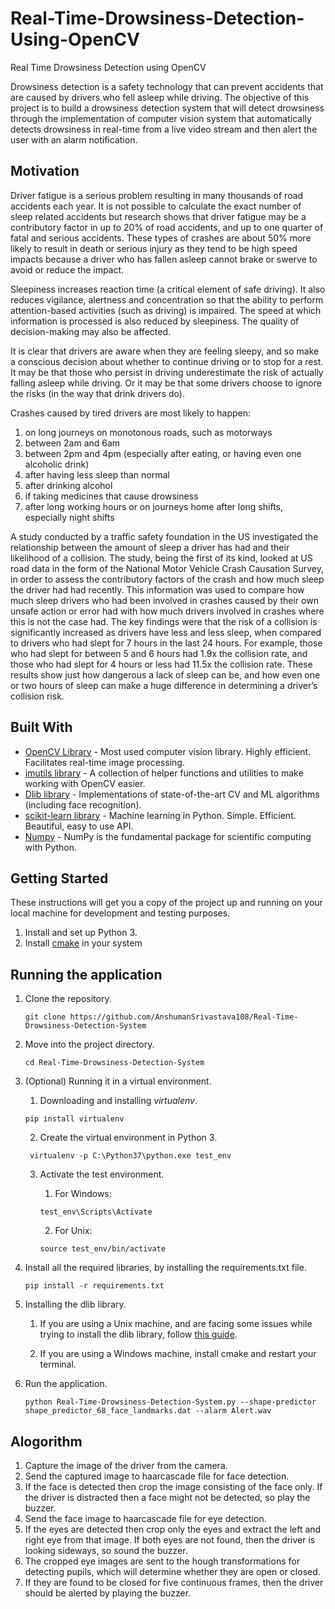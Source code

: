 # Real-Time-Drowsiness-Detection-Using-OpenCV
Real Time Drowsiness Detection using OpenCV

Drowsiness detection is a safety technology that can prevent accidents that are caused by drivers who fell asleep while driving. The objective of this project is to build a drowsiness detection system that will detect drowsiness through the implementation of computer vision system that automatically detects drowsiness in real-time from a live video stream and then alert the user with an alarm notification.


## Motivation
Driver fatigue is a serious problem resulting in many thousands of road accidents each year. It is not possible to calculate the exact number of sleep related accidents but research shows that driver fatigue may be a contributory factor in up to 20% of road accidents, and up to one quarter of fatal and serious accidents. These types of crashes are about 50% more likely to result in death or serious injury as they tend to be high speed impacts because a driver who has fallen asleep cannot brake or swerve to avoid or reduce the impact.

Sleepiness increases reaction time (a critical element of safe driving). It also reduces vigilance, alertness and concentration so that the ability to perform attention-based activities (such as driving) is impaired. The speed at which information is processed is also reduced by sleepiness. The quality of decision-making may also be affected.

It is clear that drivers are aware when they are feeling sleepy, and so make a conscious decision about whether to continue driving or to stop for a rest. It may be that those who persist in driving underestimate the risk of actually falling asleep while driving. Or it may be that some drivers choose to ignore the risks (in the way that drink drivers do).

Crashes caused by tired drivers are most likely to happen:
1. on long journeys on monotonous roads, such as motorways
2. between 2am and 6am
3. between 2pm and 4pm (especially after eating, or having even one alcoholic drink)
4. after having less sleep than normal
5. after drinking alcohol
6. if taking medicines that cause drowsiness
7. after long working hours or on journeys home after long shifts, especially night shifts

A study conducted by a traffic safety foundation in the US investigated the relationship between the amount of sleep a driver has had and their likelihood of a collision. The study, being the first of its kind, looked at US road data in the form of the National Motor Vehicle Crash Causation Survey, in order to assess the contributory factors of the crash and how much sleep the driver had had recently. This information was used to compare how much sleep drivers who had been involved in crashes caused by their own unsafe action or error had with how much drivers involved in crashes where this is not the case had. The key findings were that the risk of a collision is significantly increased as drivers have less and less sleep, when compared to drivers who had slept for 7 hours in the last 24 hours. For example, those who had slept for between 5 and 6 hours had 1.9x the collision rate, and those who had slept for 4 hours or less had 11.5x the collision rate. These results show just how dangerous a lack of sleep can be, and how even one or two hours of sleep can make a huge difference in determining a driver’s collision risk.

## Built With

* [OpenCV Library](https://opencv.org/) - Most used computer vision library. Highly efficient. Facilitates real-time image processing.
* [imutils library](https://github.com/jrosebr1/imutils) -  A collection of helper functions and utilities to make working with OpenCV easier.
* [Dlib library](http://dlib.net/) - Implementations of state-of-the-art CV and ML algorithms (including face recognition).
* [scikit-learn library](https://scikit-learn.org/stable/) - Machine learning in Python. Simple. Efficient. Beautiful, easy to use API.
* [Numpy](http://www.numpy.org/) - NumPy is the fundamental package for scientific computing with Python. 


## Getting Started

These instructions will get you a copy of the project up and running on your local machine for development and testing purposes.

1. Install and set up Python 3.
1. Install [cmake](https://github.com/Kitware/CMake/releases/download/v3.13.3/cmake-3.13.3-win64-x64.zip) in your system

## Running the application

1. Clone the repository. 

    ```
    git clone https://github.com/AnshumanSrivastava108/Real-Time-Drowsiness-Detection-System
    ```
    
1. Move into the project directory. 

    ```
    cd Real-Time-Drowsiness-Detection-System
    ```
 
1. (Optional) Running it in a virtual environment. 

   1. Downloading and installing _virtualenv_. 
   ```
   pip install virtualenv
   ```
   
   2. Create the virtual environment in Python 3.
   
   ```
    virtualenv -p C:\Python37\python.exe test_env
   ```    
   
   3. Activate the test environment.     
   
        1. For Windows:
        ```
        test_env\Scripts\Activate
        ```        
        
        2. For Unix:
        ```
        source test_env/bin/activate
        ```    

1. Install all the required libraries, by installing the requirements.txt file.

    ```
    pip install -r requirements.txt
    ```
    
1. Installing the dlib library.
     
    1. If you are using a Unix machine, and are facing some issues while trying to install the dlib library, follow [this guide](https://gist.github.com/ageitgey/629d75c1baac34dfa5ca2a1928a7aeaf).  
    
    1. If you are using a Windows machine, install cmake and restart your terminal. 
    
1. Run the application.

    ```
    python Real-Time-Drowsiness-Detection-System.py --shape-predictor shape_predictor_68_face_landmarks.dat --alarm Alert.wav
    ```

## Alogorithm

1. Capture the image of the driver from the camera.
2. Send the captured image to haarcascade file for face detection.
3. If the face is detected then crop the image consisting of the face only. If the driver is distracted then a face might not be detected, so play the buzzer.
4. Send the face image to haarcascade file for eye detection.
5. If the eyes are detected then crop only the eyes and extract the left and right eye from that image. If both eyes are not found, then the driver is looking sideways, so sound the buzzer.
6. The cropped eye images are sent to the hough transformations for detecting pupils, which will determine whether they are open or closed.
7. If they are found to be closed for five continuous frames, then the driver should be alerted by playing the buzzer.
